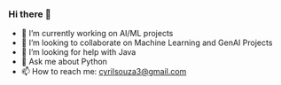 ### Hi there 👋
- 🔭 I’m currently working on AI/ML projects     
- 👯 I’m looking to collaborate on Machine Learning and GenAI Projects
- 🤔 I’m looking for help with Java
- 💬 Ask me about Python
- 📫 How to reach me: cyrilsouza3@gmail.com

